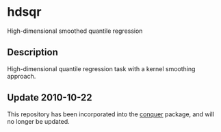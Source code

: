 # hdsqr

High-dimensional smoothed quantile regression

## Description

High-dimensional quantile regression task with a kernel smoothing approach.

## Update 2010-10-22

This repository has been incorporated into the [conquer](https://github.com/XiaoouPan/conquer) package, and will no longer be updated.